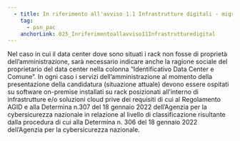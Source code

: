 ```yaml
---
  - title: In riferimento all'avviso 1.1 Infrastrutture digitali - migrazione PSN - PAC Pilota, qualora il data center non fosse di proprietà dell'amministrazione, è necessario indicare delle informazioni aggiuntive?
    tag:
      - psn_pac
    anchorLink: 025_Inriferimentoallavviso11Infrastrutturedigital
---
```


Nel caso in cui il data center dove sono situati i rack non fosse di proprietà dell’amministrazione, sarà necessario indicare anche la ragione sociale del proprietario del data center nella colonna “Identificativo Data Center e Comune”. In ogni caso i servizi dell’amministrazione al momento della presentazione della candidatura (situazione attuale) devono essere ospitati su software on-premise installati su rack posizionati all’interno di infrastrutture e/o soluzioni cloud prive dei requisiti di cui al Regolamento AGID e alla Determina n.307 del 18 gennaio 2022 dell’Agenzia per la cybersicurezza nazionale in relazione al livello di classificazione risultante dalla procedura di cui alla Determina n. 306 del 18 gennaio 2022 dell’Agenzia per la cybersicurezza nazionale.
